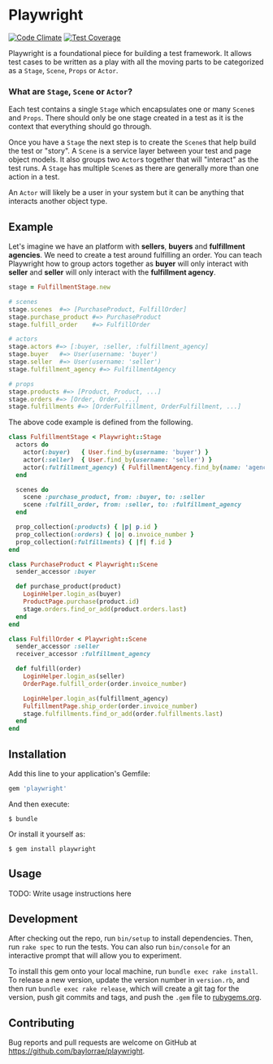 # Playwright

[![Code Climate](https://codeclimate.com/repos/582e4cebfbcdbd008100254f/badges/72a4dd00afa4dbc0b174/gpa.svg)](https://codeclimate.com/repos/582e4cebfbcdbd008100254f/feed) [![Test Coverage](https://codeclimate.com/repos/582e4cebfbcdbd008100254f/badges/72a4dd00afa4dbc0b174/coverage.svg)](https://codeclimate.com/repos/582e4cebfbcdbd008100254f/coverage)

Playwright is a foundational piece for building a test framework. It allows
test cases to be written as a play with all the moving parts to be categorized
as a `Stage`, `Scene`, `Props` or `Actor`.

### What are `Stage`, `Scene` or `Actor`?

Each test contains a single `Stage` which encapsulates one or many `Scene`s and
`Props`. There should only be one stage created in a test as it is the context
that everything should go through.

Once you have a `Stage` the next step is to create the `Scene`s that help build
the test or "story". A `Scene` is a service layer between your test and page
object models. It also groups two `Actor`s together that will "interact" as the
test runs. A `Stage` has multiple `Scene`s as there are generally more than one
action in a test.

An `Actor` will likely be a user in your system but it can be anything that
interacts another object type.

## Example

Let's imagine we have an platform with **sellers**, **buyers** and **fulfillment
agencies**. We need to create a test around fulfilling an order. You can teach
Playwright how to group actors together as **buyer** will only interact with
**seller** and **seller** will only interact with the **fulfillment agency**.

```ruby
stage = FulfillmentStage.new

# scenes
stage.scenes  #=> [PurchaseProduct, FulfillOrder]
stage.purchase_product #=> PurchaseProduct
stage.fulfill_order    #=> FulfillOrder

# actors
stage.actors #=> [:buyer, :seller, :fulfillment_agency]
stage.buyer   #=> User(username: 'buyer')
stage.seller  #=> User(username: 'seller')
stage.fulfillment_agency #=> FulfillmentAgency

# props
stage.products #=> [Product, Product, ...]
stage.orders #=> [Order, Order, ...]
stage.fulfillments #=> [OrderFulfillment, OrderFulfillment, ...]
```

The above code example is defined from the following.

```ruby
class FulfillmentStage < Playwright::Stage
  actors do
    actor(:buyer)   { User.find_by(username: 'buyer') }
    actor(:seller)  { User.find_by(username: 'seller') }
    actor(:fulfillment_agency) { FulfillmentAgency.find_by(name: 'agency-1') }
  end

  scenes do
    scene :purchase_product, from: :buyer, to: :seller
    scene :fulfill_order, from: :seller, to: :fulfillment_agency
  end

  prop_collection(:products) { |p| p.id }
  prop_collection(:orders) { |o| o.invoice_number }
  prop_collection(:fulfillments) { |f| f.id }
end

class PurchaseProduct < Playwright::Scene
  sender_accessor :buyer

  def purchase_product(product)
    LoginHelper.login_as(buyer)
    ProductPage.purchase(product.id)
    stage.orders.find_or_add(product.orders.last)
  end
end

class FulfillOrder < Playwright::Scene
  sender_accessor :seller
  receiver_accessor :fulfillment_agency

  def fulfill(order)
    LoginHelper.login_as(seller)
    OrderPage.fulfill_order(order.invoice_number)

    LoginHelper.login_as(fulfillment_agency)
    FulfillmentPage.ship_order(order.invoice_number)
    stage.fulfillments.find_or_add(order.fulfillments.last)
  end
end
```

## Installation

Add this line to your application's Gemfile:

```ruby
gem 'playwright'
```

And then execute:

    $ bundle

Or install it yourself as:

    $ gem install playwright

## Usage

TODO: Write usage instructions here

## Development

After checking out the repo, run `bin/setup` to install dependencies. Then, run `rake spec` to run the tests. You can also run `bin/console` for an interactive prompt that will allow you to experiment.

To install this gem onto your local machine, run `bundle exec rake install`. To release a new version, update the version number in `version.rb`, and then run `bundle exec rake release`, which will create a git tag for the version, push git commits and tags, and push the `.gem` file to [rubygems.org](https://rubygems.org).

## Contributing

Bug reports and pull requests are welcome on GitHub at https://github.com/baylorrae/playwright.

